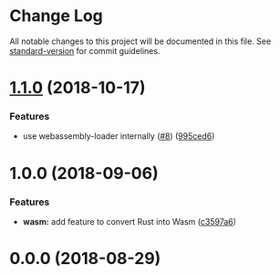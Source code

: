 # Change Log

All notable changes to this project will be documented in this file. See [standard-version](https://github.com/conventional-changelog/standard-version) for commit guidelines.

<a name="1.1.0"></a>

# [1.1.0](https://github.com/DrSensor/rs-jest/compare/v1.0.0...v1.1.0) (2018-10-17)

### Features

- use webassembly-loader internally ([#8](https://github.com/DrSensor/rs-jest/issues/8)) ([995ced6](https://github.com/DrSensor/rs-jest/commit/995ced6))

<a name="1.0.0"></a>

# 1.0.0 (2018-09-06)

### Features

- **wasm:** add feature to convert Rust into Wasm ([c3597a6](https://github.com/DrSensor/rs-jest/commit/c3597a6))

<a name="0.0.0"></a>

# 0.0.0 (2018-08-29)
